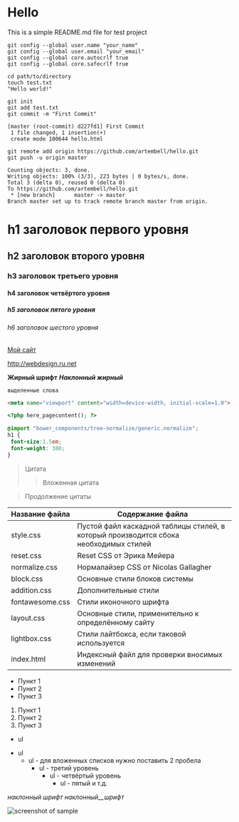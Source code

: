 # Hello
This is a simple README.md file for test project

    git config --global user.name "your_name"
    git config --global user.email "your_email"
    git config --global core.autocrlf true
    git config --global core.safecrlf true
    
    cd path/to/directory
    touch test.txt
    "Hello world!"
    
    git init
    git add test.txt
    git commit -m "First Commit"
    
    [master (root-commit) d227fd1] First Commit
     1 file changed, 1 insertion(+)
     create mode 100644 hello.html
    
    git remote add origin https://github.com/artembell/hello.git
    git push -u origin master
    
    Counting objects: 3, done.
    Writing objects: 100% (3/3), 223 bytes | 0 bytes/s, done.
    Total 3 (delta 0), reused 0 (delta 0)
    To https://github.com/artembell/hello.git
     * [new branch]      master -> master
    Branch master set up to track remote branch master from origin.
    

# h1 заголовок первого уровня

## h2 заголовок второго уровня

### h3 заголовок третьего уровня

#### h4 заголовок четвёртого уровня

##### h5 заголовок пятого уровня

###### h6 заголовок шестого уровня

[Мой сайт](http://webdesign.ru.net)

<http://webdesign.ru.net>

**Жирный шрифт**
***Наклонный жирный***

`выделенные слова`


    
```html
<meta name="viewport" content="width=device-width, initial-scale=1.0">
```

```php
<?php here_pagecontent(); ?>
```

```scss /* или css */
@import "bower_components/tree-normalize/generic.normalize";
h1 {
 font-size:1.5em;
 font-weight: 300;
}
```

> Цитата
> > Вложенная цитата

> Продолжение цитаты

Название файла  | Содержание файла
----------------|----------------------
style.css       | Пустой файл каскадной таблицы стилей, в который производится сбока необходимых стилей
reset.css       | Reset CSS от Эрика Мейера
normalize.css   | Нормалайзер CSS от Nicolas Gallagher
block.css       | Основные стили блоков системы
addition.css    | Дополнительные стили
fontawesome.css | Стили иконочного шрифта
layout.css      | Основные стили, применительно к определённому сайту
lightbox.css    | Стили лайтбокса, если таковой используется
index.html      | Индексный файл для проверки вносимых изменений

* Пункт 1
* Пункт 2
* Пункт 3

1. Пункт 1
2. Пункт 2
3. Пункт 3

- ul
+ ul
  + ul - для вложенных списков нужно поставить 2 пробела
    + ul - третий уровень
      + ul - четвёртый уровень
        + ul - пятый и т.д.

_наклонный_ _шрифт_ _наклонный__шрифт_

![screenshot of sample](http://webdesign.ru.net/images/Heydon_min.jpg)

